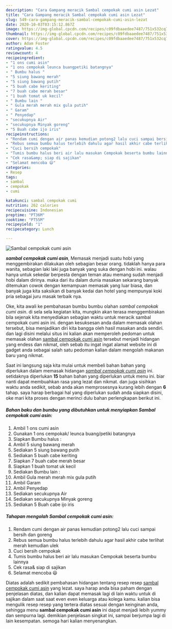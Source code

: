 ```yaml
---
description: "Cara Gampang meracik Sambal cempokak cumi asin Lezat"
title: "Cara Gampang meracik Sambal cempokak cumi asin Lezat"
slug: 549-cara-gampang-meracik-sambal-cempokak-cumi-asin-lezat
date: 2020-10-03T03:15:12.867Z
image: https://img-global.cpcdn.com/recipes/c09fdbaaedee7487/751x532cq70/sambal-cempokak-cumi-asin-foto-resep-utama.jpg
thumbnail: https://img-global.cpcdn.com/recipes/c09fdbaaedee7487/751x532cq70/sambal-cempokak-cumi-asin-foto-resep-utama.jpg
cover: https://img-global.cpcdn.com/recipes/c09fdbaaedee7487/751x532cq70/sambal-cempokak-cumi-asin-foto-resep-utama.jpg
author: Adam Foster
ratingvalue: 4.5
reviewcount: 4
recipeingredient:
- "1 ons cumi asin"
- "1 ons cempokak leunca buangpetiki batangnya"
- " Bumbu halus "
- "5 siung bawang merah"
- "5 siung bawang putih"
- "5 buah cabe keriting"
- "7 buah cabe merah besar"
- "1 buah tomat uk kecil"
- " Bumbu lain "
- " Gula merah merah mix gula putih"
- " Garam"
- " Penyedap"
- "secukupnya Air"
- "secukupnya Minyak goreng"
- "5 Buah cabe ijo iris"
recipeinstructions:
- "Rendam cumi dengan air panas kemudian potong2 lalu cuci sampai bersih dan goreng"
- "Rebus semua bumbu halus terlebih dahulu agar hasil akhir cabe terlihat merah kemudian ulek"
- "Cuci bersih cempokak"
- "Tumis bumbu halus beri air lalu masukan Cempokak beserta bumbu lainnya"
- "Cek rasa&amp; siap di sajikan"
- "Selamat mencoba 😃"
categories:
- Resep
tags:
- sambal
- cempokak
- cumi

katakunci: sambal cempokak cumi 
nutrition: 262 calories
recipecuisine: Indonesian
preptime: "PT36M"
cooktime: "PT55M"
recipeyield: "1"
recipecategory: Lunch

---
```



![Sambal cempokak cumi asin](https://img-global.cpcdn.com/recipes/c09fdbaaedee7487/751x532cq70/sambal-cempokak-cumi-asin-foto-resep-utama.jpg)

<b><i>sambal cempokak cumi asin</i></b>, Memasak menjadi suatu hobi yang menggembirakan dilakukan oleh sebagian besar orang. tidaklah hanya para wanita, sebagian laki laki juga banyak yang suka dengan hobi ini. walau hanya untuk sekedar berpesta dengan teman atau memang sudah menjadi hobi dalam dirinya. maka dari itu dalam dunia masakan sekarang banyak ditemukan cowok dengan kemampuan memasak yang luar biasa, dan banyak juga kita saksikan di banyak kedai dan hotel yang mempunyai koki pria sebagai juru masak terbaik nya.



Oke, kita awali ke pembahasan bumbu bumbu olahan <i>sambal cempokak cumi asin</i>. di sela sela kegiatan kita, mungkin akan terasa menggembirakan bila sejenak kita menyediakan sebagian waktu untuk meracik sambal cempokak cumi asin ini. dengan kesuksesan anda dalam memasak olahan tersebut, bisa menjadikan diri kita bangga oleh hasil masakan anda sendiri. dan lagi disini melalui situs ini kalian akan memperoleh pedoman untuk memasak olahan <u>sambal cempokak cumi asin</u> tersebut menjadi hidangan yang endess dan nikmat, oleh sebab itu ingat ingat alamat website ini di gadget anda sebagai salah satu pedoman kalian dalam mengolah makanan baru yang nikmat.


Saat ini langsung saja kita mulai untuk membeli bahan bahan yang diperlukan dalam memasak hidangan <u><i>sambal cempokak cumi asin</i></u> ini. setidaknya diperlukan <b>15</b> bahan bahan yang diperlukan untuk menu ini. biar nanti dapat membuahkan rasa yang lezat dan nikmat. dan juga sisihkan waktu anda sedikit, sebab anda akan memprosesnya kurang lebih dengan <b>6</b> tahap. saya harap berbagai hal yang diperlukan sudah anda siapkan disini, oke mari kita proses dengan merinci dulu bahan perlengkapan berikut ini.

<!--inarticleads1-->

##### Bahan baku dan bumbu yang dibutuhkan untuk menyiapkan Sambal cempokak cumi asin:

1. Ambil 1 ons cumi asin
1. Gunakan 1 ons cempokak/ leunca buang/petiki batangnya
1. Siapkan  Bumbu halus :
1. Ambil 5 siung bawang merah
1. Sediakan 5 siung bawang putih
1. Sediakan 5 buah cabe keriting
1. Siapkan 7 buah cabe merah besar
1. Siapkan 1 buah tomat uk kecil
1. Sediakan  Bumbu lain :
1. Ambil  Gula merah merah mix gula putih
1. Ambil  Garam
1. Ambil  Penyedap
1. Sediakan secukupnya Air
1. Sediakan secukupnya Minyak goreng
1. Sediakan 5 Buah cabe ijo iris




<!--inarticleads2-->

##### Tahapan mengolah Sambal cempokak cumi asin:

1. Rendam cumi dengan air panas kemudian potong2 lalu cuci sampai bersih dan goreng
1. Rebus semua bumbu halus terlebih dahulu agar hasil akhir cabe terlihat merah kemudian ulek
1. Cuci bersih cempokak
1. Tumis bumbu halus beri air lalu masukan Cempokak beserta bumbu lainnya
1. Cek rasa&amp; siap di sajikan
1. Selamat mencoba 😃




Diatas adalah sedikit pembahasan hidangan tentang resep resep <u>sambal cempokak cumi asin</u> yang lezat. saya harap anda bisa paham dengan penjelasan diatas, dan kalian dapat memasak lagi di lain waktu untuk di sajikan dalam saat saat even even keluarga atau kolega kamu. kalian bisa mengulik resep resep yang tertera diatas sesuai dengan keinginan anda, sehingga menu <b>sambal cempokak cumi asin</b> ini dapat menjadi lebih yummy dan sempurna lagi. demikian penjelasan singkat ini, sampai berjumpa lagi di lain kesempatan. semoga hari kalian menyenangkan.
